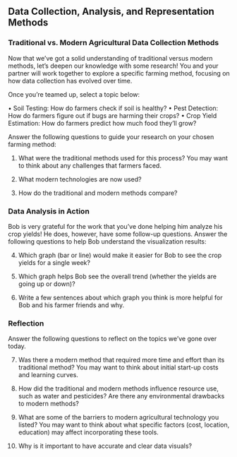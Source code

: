 ## Data Collection, Analysis, and Representation Methods

### Traditional vs. Modern Agricultural Data Collection Methods

Now that we’ve got a solid understanding of traditional versus modern methods, let’s deepen our knowledge with some research! You and your partner will work together to explore a specific farming method, focusing on how data collection has evolved over time.

Once you’re teamed up, select a topic below:

•	Soil Testing: How do farmers check if soil is healthy? 
•	Pest Detection: How do farmers figure out if bugs are harming their crops? 
•	Crop Yield Estimation: How do farmers predict how much food they’ll grow?

Answer the following questions to guide your research on your chosen farming method:

1.	What were the traditional methods used for this process? You may want to think about any challenges that farmers faced.

2.	What modern technologies are now used?

3.	How do the traditional and modern methods compare?

### Data Analysis in Action

Bob is very grateful for the work that you’ve done helping him analyze his crop yields! He does, however, have some follow-up questions.
Answer the following questions to help Bob understand the visualization results:

4.	Which graph (bar or line) would make it easier for Bob to see the crop yields for a single week?



5.	Which graph helps Bob see the overall trend (whether the yields are going up or down)?



6.	Write a few sentences about which graph you think is more helpful for Bob and his farmer friends and why.


### Reflection

Answer the following questions to reflect on the topics we’ve gone over today.

7.	Was there a modern method that required more time and effort than its traditional method? You may want to think about initial start-up costs and learning curves.

8.	How did the traditional and modern methods influence resource use, such as water and pesticides? Are there any environmental drawbacks to modern methods?


9.	What are some of the barriers to modern agricultural technology you listed? You may want to think about what specific factors (cost, location, education) may affect incorporating these tools.

10.	Why is it important to have accurate and clear data visuals?

